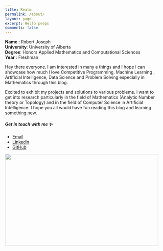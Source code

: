 ```yaml
---
title: Realm 
permalink: /about/
layout: page
excerpt: Hello peeps
comments: false
---
```

**Name** : Robert Joseph  
**University**: University of Alberta  
**Degree**: Honors Applied Mathematics and Computational Sciences  
**Year** : Freshman  

Hey there everyone. I am interested in many a things and I hope I can showcase how much I love Competitive Programming, Machine Learning , Artificial Intelligence, Data Science and Problem Solving especially in Mathematics through this blog.  

Excited to exhibit my projects and solutions to various problems. I want to get into research particularly in the field of Mathematics (Analytic Number theory or Topology) and in the field of Computer Science in Artificial Intelligence. I hope you all would have fun reading this blog and learning something new.

##### Get in touch with me ✨

- [Email](robujsph2001@gmail.com)
- [Linkedin](https://www.linkedin.com/in/robert-joseph-2001/)
- [GitHub](http://github.com/Robertboy18)

<img src="https://i.ibb.co/wZqhNSG/ogp.png" width="500" height="300" />
